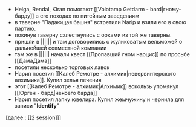 - Helga, Rendal, Kiran помогают [[Volotamp Getdarm - bard|гному-барду]] в его походах по питейным заведениям 
- в таверне "Падающая башня" встретили Narip и взяли его в свою партию.
- покинув таверну схлестнулись с орками из той же таверны.
- пришли в |||||| и там договорились с жуликоватым вельможей о дальнейшей совместной компании
- там же в |||||| начали квест [[Пропавший гном нарцис]] по просьбе [[ДамаДама]]
- посетили несколько торговых лавок
- Нарип посетил [[Калеб Ремотре - алхимик|невервинтерского алхимика]]. Купил зелья лечения
- этот [[Калеб Ремотре - алхимик|Алхимик]] вскользь упомянул [[Юрген - бард|некоего барда]]
- Нарип посетил лапку ювелира.  Купил жемчужину и чернила для записи "**Identify**"


[далее:: [[2 session]]]

